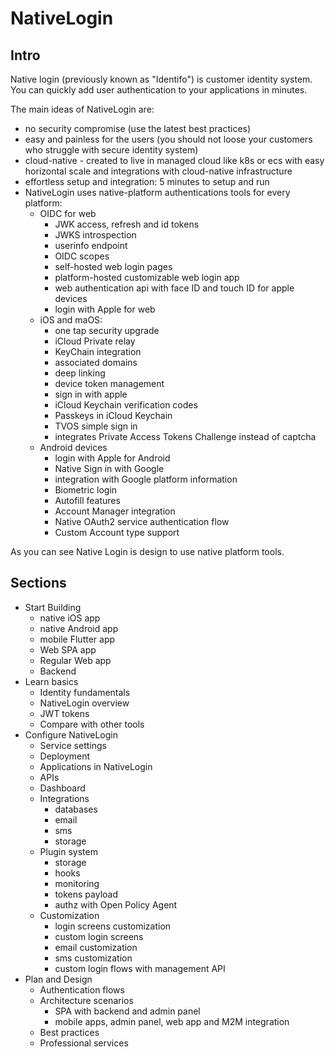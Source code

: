 # NativeLogin

## Intro

Native login (previously known as "Identifo") is customer identity system. You can quickly add user authentication to your applications in minutes.

The main ideas of NativeLogin are:
- no security compromise (use the latest best practices)
- easy and painless for the users (you should not loose your customers who struggle with secure identity system)
- cloud-native - created to live in managed cloud like k8s or ecs with easy horizontal scale and integrations with cloud-native infrastructure
- effortless setup and integration: 5 minutes to setup and run
- NativeLogin uses native-platform authentications tools for every platform:
  - OIDC for web
    - JWK access, refresh and id tokens
    - JWKS introspection
    - userinfo endpoint
    - OIDC scopes
    - self-hosted web login pages
    - platform-hosted customizable web login app
    - web authentication api with face ID and touch ID for apple devices
    - login with Apple for web
  - iOS and maOS:
    - one tap security upgrade
    - iCloud Private relay
    - KeyChain integration
    - associated domains
    - deep linking
    - device token management
    - sign in with apple
    - iCloud Keychain verification codes
    - Passkeys in iCloud Keychain
    - TVOS simple sign in
    - integrates Private Access Tokens Challenge instead of captcha
  - Android devices
    -  login with Apple for Android
    - Native Sign in with Google
    - integration with Google platform information
    - Biometric login
    - Autofill features
    - Account Manager integration
    - Native OAuth2 service authentication flow
    - Custom Account type support


As you can see Native Login is design to use native platform tools.



## Sections

- Start Building
  - native iOS app
  - native Android app
  - mobile Flutter app
  - Web SPA app
  - Regular Web app
  - Backend
- Learn basics
  - Identity fundamentals
  - NativeLogin overview
  - JWT tokens
  - Compare with other tools
- Configure NativeLogin
  - Service settings
  - Deployment
  - Applications in NativeLogin
  - APIs
  - Dashboard
  - Integrations
    - databases
    - email
    - sms
    - storage
  - Plugin system
    - storage
    - hooks
    - monitoring
    - tokens payload
    - authz with Open Policy Agent
  - Customization
    - login screens customization
    - custom login screens
    - email customization
    - sms customization
    - custom login flows with management API
- Plan and Design
  - Authentication flows
  - Architecture scenarios
    - SPA with backend and admin panel
    - mobile apps, admin panel, web app and M2M integration
  - Best practices
  - Professional services

